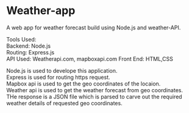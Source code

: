 # Weather-app  
A web app for weather forecast build using Node.js and weather-API.  
  
  
Tools Used:  
  Backend: Node.js  
  Routing: Express.js  
  API Used: Weatherapi.com, mapboxapi.com 
  Front End:  HTML,CSS  

Node.js is used to develope this application.  
Express is used for routing https request.  
Mapbox api is used to get the geo coordinates of the locaion.   
Weather api is used to get the weather forecast from geo coordinates.  
THe response is a JSON file which is parsed to carve out the required weather details of requested geo coordinates.  
